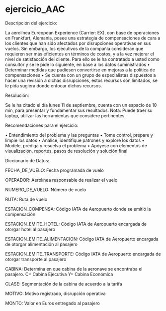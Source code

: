 # ejercicio_AAC

Descripción del ejercicio:

La aerolínea Eureopean Experience (Carrier: EX), con base de operaciones en Frankfurt, Alemania, posee una estrategia de compensaciones de cara a los clientes que han sido afectados por disrupciones operativas en sus vuelos. Sin embargo, los ejecutivos de la compañía consideran que requieren ser más eficientes en términos de costos, y a la vez mejorar el nivel de satisfacción del cliente.
Para ello se le ha contratado a usted como consultor y se le pide lo siguiente, en base a los datos suministrados
•	Determinar medidas que pudiesen convertirse en mejoras a la política de compensaciones
•	Se cuenta con un grupo de especialistas dispuestos a hacer una revisión a dichas disrupciones, estos recursos son limitados, se le pida sugiera donde enfocar dichos recursos.

Resolución:

Se le ha citado el día lunes 11 de septiembre, cuenta con un espacio de 10 min, para presentar y fundamentar sus resultados. 
Nota: Puede traer su laptop, utilizar las herramientas que considere pertinentes.

Recomendaciones para el ejercicio:

•	Entendimiento del problema y las preguntas
•	Tome control, prepare y limpie los datos
•	Analice, identifique patrones y explore los datos
•	Modele, prediga y resuelva el problema
•	Apóyese con elementos de visualización, reportes, pasos de resolución y solución final

Diccionario de Datos:

FECHA_DE_VUELO: Fecha programada de vuelo

OPERADOR: Aerolínea responsable de realizar el vuelo	

NUMERO_DE_VUELO: Número de vuelo	

RUTA: Ruta de vuelo

ESTACION_COMPENSA: Código IATA de Aeropuerto donde se emitió la compensación

ESTACION_EMITE_HOTEL: Código IATA de Aeropuerto encargada de otorgar hotel al pasajero

ESTACION_EMITE_ALIMENTACION:	Código IATA de Aeropuerto encargada de otorgar alimentación al pasajero

ESTACION_EMITE_TRANSPORTE: Código IATA de Aeropuerto encargada de otorgar transporte al pasajero

CABINA: Determina en que cabina de la aeronave se encontraba el pasajero. C= Cabina Ejecutiva Y= Cabina Económica	

CLASE: Segmentación de la cabina de acuerdo a la tarifa 

MOTIVO: Motivo registrado, disrupción operativa

MONTO: Valor en Euros entregado al pasajero
